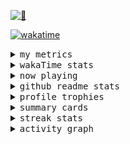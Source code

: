 [![🐙](https://hits.seeyoufarm.com/api/count/incr/badge.svg?url=https%3A%2F%2Fgithub.com%2Fktnkk%2Fhit-counter&count_bg=%23070707&title_bg=%23070707&icon=&icon_color=%23E7E7E7&title=visitors&edge_flat=true)](https://hits.seeyoufarm.com)

[![wakatime](https://wakatime.com/badge/user/43ee8060-219a-4cc8-b7a0-9a681ab5a8a7.svg)](https://wakatime.com/@43ee8060-219a-4cc8-b7a0-9a681ab5a8a7)

<details>
  <summary> <samp>my metrics</samp></summary>
  
  <br>
  
 ![🐳](https://github.com/kkhys/kkhys/blob/main/github-metrics.svg)
  
  ***
</details>

<details>
  <summary> <samp>wakaTime stats</samp></summary>
  
  <br>
  
<!--START_SECTION:waka-->
![Code Time](http://img.shields.io/badge/Code%20Time-302%20hrs%2052%20mins-blue)

**🐱 My GitHub Data** 

> 📦 4.9 MB Used in GitHub's Storage 
 > 
> 🏆 1,103 Contributions in the Year 2023
 > 
> 💼 Opted to Hire
 > 
> 📜 3 Public Repositories 
 > 
> 🔑 56 Private Repositories 
 > 
**I'm an Early 🐤** 

```text
🌞 Morning                4836 commits        ███████████░░░░░░░░░░░░░░   44.81 % 
🌆 Daytime                2351 commits        █████░░░░░░░░░░░░░░░░░░░░   21.78 % 
🌃 Evening                2912 commits        ███████░░░░░░░░░░░░░░░░░░   26.98 % 
🌙 Night                  694 commits         ██░░░░░░░░░░░░░░░░░░░░░░░   06.43 % 
```
📅 **I'm Most Productive on Monday** 

```text
Monday                   2024 commits        █████░░░░░░░░░░░░░░░░░░░░   18.75 % 
Tuesday                  1831 commits        ████░░░░░░░░░░░░░░░░░░░░░   16.96 % 
Wednesday                1962 commits        █████░░░░░░░░░░░░░░░░░░░░   18.18 % 
Thursday                 1724 commits        ████░░░░░░░░░░░░░░░░░░░░░   15.97 % 
Friday                   1796 commits        ████░░░░░░░░░░░░░░░░░░░░░   16.64 % 
Saturday                 777 commits         ██░░░░░░░░░░░░░░░░░░░░░░░   07.20 % 
Sunday                   679 commits         ██░░░░░░░░░░░░░░░░░░░░░░░   06.29 % 
```


📊 **This Week I Spent My Time On** 

```text
🕑︎ Time Zone: Asia/Tokyo

💬 Programming Languages: 
Other                    25 hrs 26 mins      █████████████████░░░░░░░░   67.37 % 
TypeScript               5 hrs 27 mins       ████░░░░░░░░░░░░░░░░░░░░░   14.47 % 
JavaScript               1 hr 49 mins        █░░░░░░░░░░░░░░░░░░░░░░░░   04.84 % 
JSON                     1 hr 46 mins        █░░░░░░░░░░░░░░░░░░░░░░░░   04.70 % 
Java                     1 hr 19 mins        █░░░░░░░░░░░░░░░░░░░░░░░░   03.51 % 

🔥 Editors: 
Chrome                   25 hrs 26 mins      █████████████████░░░░░░░░   67.37 % 
WebStorm                 6 hrs 26 mins       ████░░░░░░░░░░░░░░░░░░░░░   17.08 % 
IntelliJ                 5 hrs 21 mins       ████░░░░░░░░░░░░░░░░░░░░░   14.20 % 
RubyMine                 28 mins             ░░░░░░░░░░░░░░░░░░░░░░░░░   01.24 % 
DataGrip                 2 mins              ░░░░░░░░░░░░░░░░░░░░░░░░░   00.11 % 

💻 Operating System: 
Linux                    25 hrs 26 mins      █████████████████░░░░░░░░   67.37 % 
Mac                      12 hrs 19 mins      ████████░░░░░░░░░░░░░░░░░   32.63 % 
```


 Last Updated on 2023/03/08 18:34:56 UTC
<!--END_SECTION:waka-->
  
  ***
</details>


<details>
  <summary> <samp>now playing</samp></summary>
  
  <br>
 
 [![🐟](https://spotify-github-profile.vercel.app/api/view?uid=31ryofms4dnv7mrohhepo4c4zgqu&cover_image=true&theme=default&show_offline=false&background_color=121212&bar_color=53b14f&bar_color_cover=false)](https://open.spotify.com/user/31ryofms4dnv7mrohhepo4c4zgqu)
  
  ***
</details>

<details>
  <summary> <samp>github readme stats</samp></summary>
  
  <br>
  
 <p align="left"> 
  <img alt="🐠" src="https://github-readme-stats.vercel.app/api?username=kkhys&count_private=true&show_icons=true&theme=dark&include_all_commits=true" />
  <img alt="🐟" src="https://github-readme-stats.vercel.app/api/top-langs/?username=kkhys&layout=compact&theme=dark&langs_count=10&hide=HTML,CSS,SCSS" />
</p>
  
  ***
</details>

<details>
  <summary> <samp>profile trophies</samp></summary>
  
  <br>
  
  [![🐬](https://github-profile-trophy.vercel.app/?username=kkhys&rank=SECRET,SSS,SS,S,AAA,AA,A&theme=darkhub&row=1&margin-w=10&no-bg=true)](https://github.com/ryo-ma/github-profile-trophy)
  
  ***
</details>

<details>
  <summary> <samp>summary cards</samp></summary>
  
  <br>
  
  ![🐋](https://github-profile-summary-cards.vercel.app/api/cards/profile-details?username=kkhys&theme=github_dark)
  ![🦑](https://github-profile-summary-cards.vercel.app/api/cards/repos-per-language?username=kkhys&theme=github_dark)
  ![🦭](https://github-profile-summary-cards.vercel.app/api/cards/most-commit-language?username=kkhys&theme=github_dark)
  ![🦀](https://github-profile-summary-cards.vercel.app/api/cards/stats?username=kkhys&theme=github_dark)
  ![🦈](https://github-profile-summary-cards.vercel.app/api/cards/productive-time?username=kkhys&theme=github_dark)
  
  ***
</details>

<details>
  <summary> <samp>streak stats</samp></summary>
  
  <br>
  
  [![🐠](http://github-readme-streak-stats.herokuapp.com?user=kkhys&theme=dark)](https://git.io/streak-stats)
  
  ***
</details>

<details>
  <summary> <samp>activity graph</samp></summary>
  
  <br>
  
  [![🐡](https://github-readme-activity-graph.cyclic.app/graph?username=kkhys&theme=xcode)](https://github.com/ashutosh00710/github-readme-activity-graph)
  
  ***
</details>
